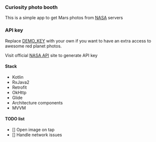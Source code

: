 ### Curiosity photo booth

This is a simple app to get Mars photos from [NASA](https://api.nasa.gov) servers 

### API key

Replace [DEMO_KEY](/app/src/main/java/com/github/admitrevskiy/images/model/rest/NasaApi.kt) with your own if you want to have an extra access to awesome red planet photos. 

Visit official [NASA API](https://api.nasa.gov) site to generate API key

#### Stack

- Kotlin
- RxJava2
- Retrofit
- OkHttp
- Glide
- Architecture components
- MVVM

#### TODO list
- [] Open image on tap
- [] Handle network issues